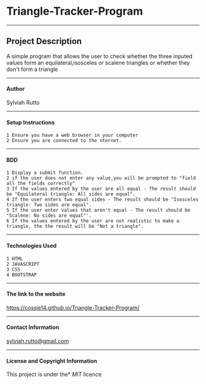 # Triangle-Tracker-Program


---

## Project Description
A simple program that allows the user to check whether the three inputed values form an equilateral,isosceles or scalene triangles or whether they don't form a triangle


---


#### Author
Sylviah Rutto

----


#### Setup Instructions
    1 Ensure you have a web browser in your computer
    2 Ensure you are connected to the nternet.


---

#### BDD
    1 Display a submit function.
    2 if the user does not enter any value,you will be prompted to "field all the fields correctly"
    3 If the values entered by the user are all equal - The result should be "Equilateral triangle: All sides are equal".
    4 If the user enters two equal sides - The result should be "Isosceles triangle: Two sides are equal".
    5 If the user enter values that aren't equal - The result should be "Scalene: No sides are equal"'.
    6 If the values entered by the user are not realistic to make a triangle, the the result will be "Not a triangle".



---

#### Technologies Used
    1 HTML
    2 JAVASCRIPT
    3 CSS
    4 BOOTSTRAP
   
----

#### The link to the website
https://cossie14.github.io/Triangle-Tracker-Program/



----

#### Contact Information
sylviah.rutto@gmail.com



---

#### License and Copyright Information
This project is under the* *MIT* licence
